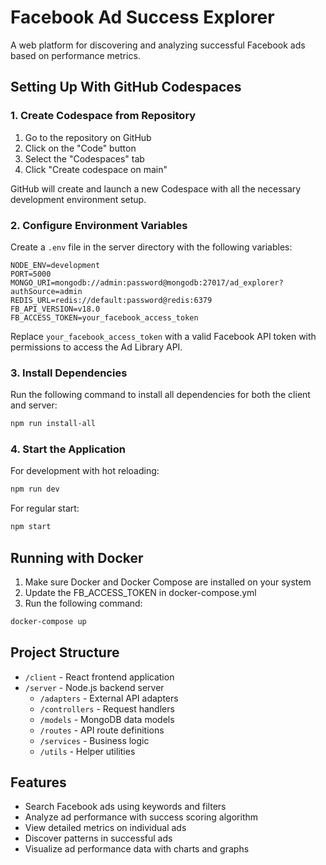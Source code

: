 # Facebook Ad Success Explorer

A web platform for discovering and analyzing successful Facebook ads based on performance metrics.

## Setting Up With GitHub Codespaces

### 1. Create Codespace from Repository

1. Go to the repository on GitHub
2. Click on the "Code" button
3. Select the "Codespaces" tab
4. Click "Create codespace on main"

GitHub will create and launch a new Codespace with all the necessary development environment setup.

### 2. Configure Environment Variables

Create a `.env` file in the server directory with the following variables:

```
NODE_ENV=development
PORT=5000
MONGO_URI=mongodb://admin:password@mongodb:27017/ad_explorer?authSource=admin
REDIS_URL=redis://default:password@redis:6379
FB_API_VERSION=v18.0
FB_ACCESS_TOKEN=your_facebook_access_token
```

Replace `your_facebook_access_token` with a valid Facebook API token with permissions to access the Ad Library API.

### 3. Install Dependencies

Run the following command to install all dependencies for both the client and server:

```bash
npm run install-all
```

### 4. Start the Application

For development with hot reloading:

```bash
npm run dev
```

For regular start:

```bash
npm start
```

## Running with Docker

1. Make sure Docker and Docker Compose are installed on your system
2. Update the FB_ACCESS_TOKEN in docker-compose.yml
3. Run the following command:

```bash
docker-compose up
```

## Project Structure

- `/client` - React frontend application
- `/server` - Node.js backend server
  - `/adapters` - External API adapters
  - `/controllers` - Request handlers
  - `/models` - MongoDB data models
  - `/routes` - API route definitions
  - `/services` - Business logic
  - `/utils` - Helper utilities

## Features

- Search Facebook ads using keywords and filters
- Analyze ad performance with success scoring algorithm
- View detailed metrics on individual ads
- Discover patterns in successful ads
- Visualize ad performance data with charts and graphs

